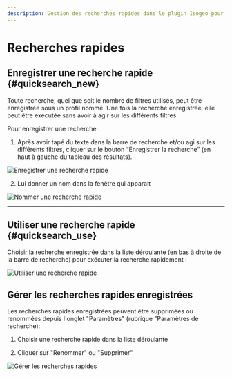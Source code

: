 ```yaml
---
description: Gestion des recherches rapides dans le plugin Isogeo pour QGIS
---
```


# Recherches rapides

## Enregistrer une recherche rapide {#quicksearch_new}

Toute recherche, quel que soit le nombre de filtres utilisés, peut être enregistrée sous un profil nommé. Une fois la recherche enregistrée, elle peut être exécutée sans avoir à agir sur les différents filtres.

Pour enregistrer une recherche :

1. Après avoir tapé du texte dans la barre de recherche et/ou agi sur les différents filtres, cliquer sur le bouton “Enregistrer la recherche” (en haut à gauche du tableau des résultats).

![Enregistrer une recherche rapide](/assets/search_quicksearch_save_button_fr.png)

2. Lui donner un nom dans la fenêtre qui apparait

![Nommer une recherche rapide](/assets/search_quicksearch_save_popup_fr.png)

---

## Utiliser une recherche rapide {#quicksearch_use}

Choisir la recherche enregistrée dans la liste déroulante (en bas à droite de la barre de recherche) pour exécuter la recherche rapidement :

![Utiliser une recherche rapide](/assets/search_quicksearch_pick_fr.png)

## Gérer les recherches rapides enregistrées

Les recherches rapides enregistrées peuvent être supprimées ou renommées depuis l'onglet "Paramètres" (rubrique "Paramètres de recherche):

1. Choisir une recherche rapide dans la liste déroulante

2. Cliquer sur "Renommer" ou "Supprimer"

![Gérer les recherches rapides](/assets/settings_manage_quicksearch_fr.png)
